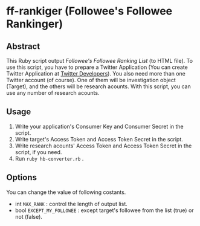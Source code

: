 # ff-rankiger (Followee's Followee Rankinger)

## Abstract

This Ruby script output *Followee's Followee Ranking List* (to HTML file). To use this script, you have to prepare a Twitter Application (You can create Twitter Application at [Twitter Developers](https://dev.twitter.com/)). You also need more than one Twitter account (of course). One of them will be investigation object (Target), and the others will be research acounts. With this script, you can use any number of research acounts.

## Usage

1. Write your application's Consumer Key and Consumer Secret in the script.
2. Write target's Access Token and Access Token Secret in the script.
3. Write research acounts' Access Token and Access Token Secret in the script, if you need.
4. Run `ruby hb-converter.rb` .

## Options

You can change the value of following costants.

* int `MAX_RANK` : control the length of output list.
* bool `EXCEPT_MY_FOLLOWEE` : except target's followee from the list (true) or not (false).